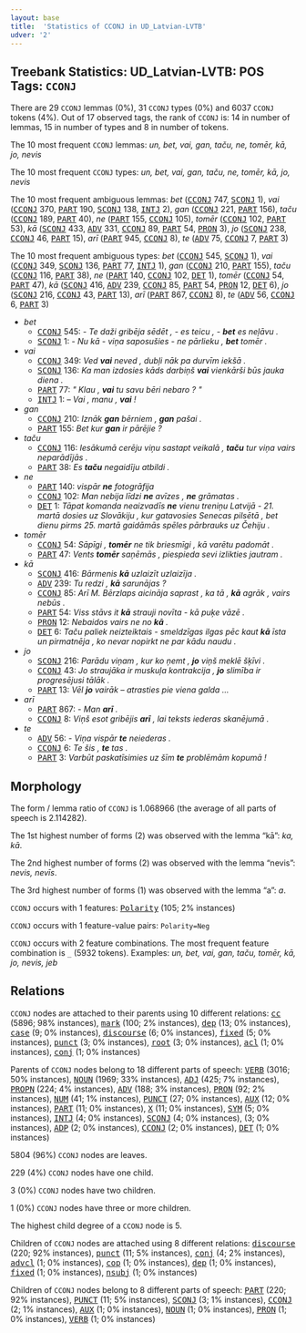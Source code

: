 ```yaml
---
layout: base
title:  'Statistics of CCONJ in UD_Latvian-LVTB'
udver: '2'
---
```


## Treebank Statistics: UD_Latvian-LVTB: POS Tags: `CCONJ`

There are 29 `CCONJ` lemmas (0%), 31 `CCONJ` types (0%) and 6037 `CCONJ` tokens (4%).
Out of 17 observed tags, the rank of `CCONJ` is: 14 in number of lemmas, 15 in number of types and 8 in number of tokens.

The 10 most frequent `CCONJ` lemmas: <em>un, bet, vai, gan, taču, ne, tomēr, kā, jo, nevis</em>

The 10 most frequent `CCONJ` types:  <em>un, bet, vai, gan, taču, ne, tomēr, kā, jo, nevis</em>

The 10 most frequent ambiguous lemmas: <em>bet</em> (<tt><a href="lv_lvtb-pos-CCONJ.html">CCONJ</a></tt> 747, <tt><a href="lv_lvtb-pos-SCONJ.html">SCONJ</a></tt> 1), <em>vai</em> (<tt><a href="lv_lvtb-pos-CCONJ.html">CCONJ</a></tt> 370, <tt><a href="lv_lvtb-pos-PART.html">PART</a></tt> 190, <tt><a href="lv_lvtb-pos-SCONJ.html">SCONJ</a></tt> 138, <tt><a href="lv_lvtb-pos-INTJ.html">INTJ</a></tt> 2), <em>gan</em> (<tt><a href="lv_lvtb-pos-CCONJ.html">CCONJ</a></tt> 221, <tt><a href="lv_lvtb-pos-PART.html">PART</a></tt> 156), <em>taču</em> (<tt><a href="lv_lvtb-pos-CCONJ.html">CCONJ</a></tt> 189, <tt><a href="lv_lvtb-pos-PART.html">PART</a></tt> 40), <em>ne</em> (<tt><a href="lv_lvtb-pos-PART.html">PART</a></tt> 155, <tt><a href="lv_lvtb-pos-CCONJ.html">CCONJ</a></tt> 105), <em>tomēr</em> (<tt><a href="lv_lvtb-pos-CCONJ.html">CCONJ</a></tt> 102, <tt><a href="lv_lvtb-pos-PART.html">PART</a></tt> 53), <em>kā</em> (<tt><a href="lv_lvtb-pos-SCONJ.html">SCONJ</a></tt> 433, <tt><a href="lv_lvtb-pos-ADV.html">ADV</a></tt> 331, <tt><a href="lv_lvtb-pos-CCONJ.html">CCONJ</a></tt> 89, <tt><a href="lv_lvtb-pos-PART.html">PART</a></tt> 54, <tt><a href="lv_lvtb-pos-PRON.html">PRON</a></tt> 3), <em>jo</em> (<tt><a href="lv_lvtb-pos-SCONJ.html">SCONJ</a></tt> 238, <tt><a href="lv_lvtb-pos-CCONJ.html">CCONJ</a></tt> 46, <tt><a href="lv_lvtb-pos-PART.html">PART</a></tt> 15), <em>arī</em> (<tt><a href="lv_lvtb-pos-PART.html">PART</a></tt> 945, <tt><a href="lv_lvtb-pos-CCONJ.html">CCONJ</a></tt> 8), <em>te</em> (<tt><a href="lv_lvtb-pos-ADV.html">ADV</a></tt> 75, <tt><a href="lv_lvtb-pos-CCONJ.html">CCONJ</a></tt> 7, <tt><a href="lv_lvtb-pos-PART.html">PART</a></tt> 3)

The 10 most frequent ambiguous types:  <em>bet</em> (<tt><a href="lv_lvtb-pos-CCONJ.html">CCONJ</a></tt> 545, <tt><a href="lv_lvtb-pos-SCONJ.html">SCONJ</a></tt> 1), <em>vai</em> (<tt><a href="lv_lvtb-pos-CCONJ.html">CCONJ</a></tt> 349, <tt><a href="lv_lvtb-pos-SCONJ.html">SCONJ</a></tt> 136, <tt><a href="lv_lvtb-pos-PART.html">PART</a></tt> 77, <tt><a href="lv_lvtb-pos-INTJ.html">INTJ</a></tt> 1), <em>gan</em> (<tt><a href="lv_lvtb-pos-CCONJ.html">CCONJ</a></tt> 210, <tt><a href="lv_lvtb-pos-PART.html">PART</a></tt> 155), <em>taču</em> (<tt><a href="lv_lvtb-pos-CCONJ.html">CCONJ</a></tt> 116, <tt><a href="lv_lvtb-pos-PART.html">PART</a></tt> 38), <em>ne</em> (<tt><a href="lv_lvtb-pos-PART.html">PART</a></tt> 140, <tt><a href="lv_lvtb-pos-CCONJ.html">CCONJ</a></tt> 102, <tt><a href="lv_lvtb-pos-DET.html">DET</a></tt> 1), <em>tomēr</em> (<tt><a href="lv_lvtb-pos-CCONJ.html">CCONJ</a></tt> 54, <tt><a href="lv_lvtb-pos-PART.html">PART</a></tt> 47), <em>kā</em> (<tt><a href="lv_lvtb-pos-SCONJ.html">SCONJ</a></tt> 416, <tt><a href="lv_lvtb-pos-ADV.html">ADV</a></tt> 239, <tt><a href="lv_lvtb-pos-CCONJ.html">CCONJ</a></tt> 85, <tt><a href="lv_lvtb-pos-PART.html">PART</a></tt> 54, <tt><a href="lv_lvtb-pos-PRON.html">PRON</a></tt> 12, <tt><a href="lv_lvtb-pos-DET.html">DET</a></tt> 6), <em>jo</em> (<tt><a href="lv_lvtb-pos-SCONJ.html">SCONJ</a></tt> 216, <tt><a href="lv_lvtb-pos-CCONJ.html">CCONJ</a></tt> 43, <tt><a href="lv_lvtb-pos-PART.html">PART</a></tt> 13), <em>arī</em> (<tt><a href="lv_lvtb-pos-PART.html">PART</a></tt> 867, <tt><a href="lv_lvtb-pos-CCONJ.html">CCONJ</a></tt> 8), <em>te</em> (<tt><a href="lv_lvtb-pos-ADV.html">ADV</a></tt> 56, <tt><a href="lv_lvtb-pos-CCONJ.html">CCONJ</a></tt> 6, <tt><a href="lv_lvtb-pos-PART.html">PART</a></tt> 3)


* <em>bet</em>
  * <tt><a href="lv_lvtb-pos-CCONJ.html">CCONJ</a></tt> 545: <em>- Te daži gribēja sēdēt , - es teicu , - <b>bet</b> es neļāvu .</em>
  * <tt><a href="lv_lvtb-pos-SCONJ.html">SCONJ</a></tt> 1: <em>- Nu kā - viņa saposušies - ne pārlieku , <b>bet</b> tomēr .</em>
* <em>vai</em>
  * <tt><a href="lv_lvtb-pos-CCONJ.html">CCONJ</a></tt> 349: <em>Ved <b>vai</b> neved , dubļi nāk pa durvīm iekšā .</em>
  * <tt><a href="lv_lvtb-pos-SCONJ.html">SCONJ</a></tt> 136: <em>Ka man izdosies kāds darbiņš <b>vai</b> vienkārši būs jauka diena .</em>
  * <tt><a href="lv_lvtb-pos-PART.html">PART</a></tt> 77: <em>" Klau , <b>vai</b> tu savu bēri nebaro ? "</em>
  * <tt><a href="lv_lvtb-pos-INTJ.html">INTJ</a></tt> 1: <em>– Vai , manu , <b>vai</b> !</em>
* <em>gan</em>
  * <tt><a href="lv_lvtb-pos-CCONJ.html">CCONJ</a></tt> 210: <em>Iznāk <b>gan</b> bērniem , <b>gan</b> pašai .</em>
  * <tt><a href="lv_lvtb-pos-PART.html">PART</a></tt> 155: <em>Bet kur <b>gan</b> ir pārējie ?</em>
* <em>taču</em>
  * <tt><a href="lv_lvtb-pos-CCONJ.html">CCONJ</a></tt> 116: <em>Iesākumā cerēju viņu sastapt veikalā , <b>taču</b> tur viņa vairs neparādījās .</em>
  * <tt><a href="lv_lvtb-pos-PART.html">PART</a></tt> 38: <em>Es <b>taču</b> negaidīju atbildi .</em>
* <em>ne</em>
  * <tt><a href="lv_lvtb-pos-PART.html">PART</a></tt> 140: <em>vispār <b>ne</b> fotogrāfija</em>
  * <tt><a href="lv_lvtb-pos-CCONJ.html">CCONJ</a></tt> 102: <em>Man nebija līdzi <b>ne</b> avīzes , <b>ne</b> grāmatas .</em>
  * <tt><a href="lv_lvtb-pos-DET.html">DET</a></tt> 1: <em>Tāpat komanda neaizvadīs <b>ne</b> vienu treniņu Latvijā - 21. martā dosies uz Slovākiju , kur gatavosies Senecas pilsētā , bet dienu pirms 25. martā gaidāmās spēles pārbrauks uz Čehiju .</em>
* <em>tomēr</em>
  * <tt><a href="lv_lvtb-pos-CCONJ.html">CCONJ</a></tt> 54: <em>Sāpīgi , <b>tomēr</b> ne tik briesmīgi , kā varētu padomāt .</em>
  * <tt><a href="lv_lvtb-pos-PART.html">PART</a></tt> 47: <em>Vents <b>tomēr</b> saņēmās , piespieda sevi izlikties jautram .</em>
* <em>kā</em>
  * <tt><a href="lv_lvtb-pos-SCONJ.html">SCONJ</a></tt> 416: <em>Bārmenis <b>kā</b> uzlaizīt uzlaizīja .</em>
  * <tt><a href="lv_lvtb-pos-ADV.html">ADV</a></tt> 239: <em>Tu redzi , <b>kā</b> sarunājas ?</em>
  * <tt><a href="lv_lvtb-pos-CCONJ.html">CCONJ</a></tt> 85: <em>Arī M. Bērzlaps aicināja saprast , ka tā , <b>kā</b> agrāk , vairs nebūs .</em>
  * <tt><a href="lv_lvtb-pos-PART.html">PART</a></tt> 54: <em>Viss stāvs it <b>kā</b> strauji novīta - kā puķe vāzē .</em>
  * <tt><a href="lv_lvtb-pos-PRON.html">PRON</a></tt> 12: <em>Nebaidos vairs ne no <b>kā</b> .</em>
  * <tt><a href="lv_lvtb-pos-DET.html">DET</a></tt> 6: <em>Taču paliek neizteiktais - smeldzīgas ilgas pēc kaut <b>kā</b> īsta un pirmatnēja , ko nevar nopirkt ne par kādu naudu .</em>
* <em>jo</em>
  * <tt><a href="lv_lvtb-pos-SCONJ.html">SCONJ</a></tt> 216: <em>Parādu viņam , kur ko ņemt , <b>jo</b> viņš meklē šķīvi .</em>
  * <tt><a href="lv_lvtb-pos-CCONJ.html">CCONJ</a></tt> 43: <em>Jo straujāka ir muskuļa kontrakcija , <b>jo</b> slimība ir progresējusi tālāk .</em>
  * <tt><a href="lv_lvtb-pos-PART.html">PART</a></tt> 13: <em>Vēl <b>jo</b> vairāk – atrasties pie viena galda ...</em>
* <em>arī</em>
  * <tt><a href="lv_lvtb-pos-PART.html">PART</a></tt> 867: <em>- Man <b>arī</b> .</em>
  * <tt><a href="lv_lvtb-pos-CCONJ.html">CCONJ</a></tt> 8: <em>Viņš esot gribējis <b>arī</b> , lai teksts iederas skanējumā .</em>
* <em>te</em>
  * <tt><a href="lv_lvtb-pos-ADV.html">ADV</a></tt> 56: <em>- Viņa vispār <b>te</b> neiederas .</em>
  * <tt><a href="lv_lvtb-pos-CCONJ.html">CCONJ</a></tt> 6: <em>Te šis , <b>te</b> tas .</em>
  * <tt><a href="lv_lvtb-pos-PART.html">PART</a></tt> 3: <em>Varbūt paskatīsimies uz šīm <b>te</b> problēmām kopumā !</em>

## Morphology

The form / lemma ratio of `CCONJ` is 1.068966 (the average of all parts of speech is 2.114282).

The 1st highest number of forms (2) was observed with the lemma “kā”: <em>ka, kā</em>.

The 2nd highest number of forms (2) was observed with the lemma “nevis”: <em>nevis, nevīs</em>.

The 3rd highest number of forms (1) was observed with the lemma “a”: <em>a</em>.

`CCONJ` occurs with 1 features: <tt><a href="lv_lvtb-feat-Polarity.html">Polarity</a></tt> (105; 2% instances)

`CCONJ` occurs with 1 feature-value pairs: `Polarity=Neg`

`CCONJ` occurs with 2 feature combinations.
The most frequent feature combination is `_` (5932 tokens).
Examples: <em>un, bet, vai, gan, taču, tomēr, kā, jo, nevis, jeb</em>


## Relations

`CCONJ` nodes are attached to their parents using 10 different relations: <tt><a href="lv_lvtb-dep-cc.html">cc</a></tt> (5896; 98% instances), <tt><a href="lv_lvtb-dep-mark.html">mark</a></tt> (100; 2% instances), <tt><a href="lv_lvtb-dep-dep.html">dep</a></tt> (13; 0% instances), <tt><a href="lv_lvtb-dep-case.html">case</a></tt> (9; 0% instances), <tt><a href="lv_lvtb-dep-discourse.html">discourse</a></tt> (6; 0% instances), <tt><a href="lv_lvtb-dep-fixed.html">fixed</a></tt> (5; 0% instances), <tt><a href="lv_lvtb-dep-punct.html">punct</a></tt> (3; 0% instances), <tt><a href="lv_lvtb-dep-root.html">root</a></tt> (3; 0% instances), <tt><a href="lv_lvtb-dep-acl.html">acl</a></tt> (1; 0% instances), <tt><a href="lv_lvtb-dep-conj.html">conj</a></tt> (1; 0% instances)

Parents of `CCONJ` nodes belong to 18 different parts of speech: <tt><a href="lv_lvtb-pos-VERB.html">VERB</a></tt> (3016; 50% instances), <tt><a href="lv_lvtb-pos-NOUN.html">NOUN</a></tt> (1969; 33% instances), <tt><a href="lv_lvtb-pos-ADJ.html">ADJ</a></tt> (425; 7% instances), <tt><a href="lv_lvtb-pos-PROPN.html">PROPN</a></tt> (224; 4% instances), <tt><a href="lv_lvtb-pos-ADV.html">ADV</a></tt> (188; 3% instances), <tt><a href="lv_lvtb-pos-PRON.html">PRON</a></tt> (92; 2% instances), <tt><a href="lv_lvtb-pos-NUM.html">NUM</a></tt> (41; 1% instances), <tt><a href="lv_lvtb-pos-PUNCT.html">PUNCT</a></tt> (27; 0% instances), <tt><a href="lv_lvtb-pos-AUX.html">AUX</a></tt> (12; 0% instances), <tt><a href="lv_lvtb-pos-PART.html">PART</a></tt> (11; 0% instances), <tt><a href="lv_lvtb-pos-X.html">X</a></tt> (11; 0% instances), <tt><a href="lv_lvtb-pos-SYM.html">SYM</a></tt> (5; 0% instances), <tt><a href="lv_lvtb-pos-INTJ.html">INTJ</a></tt> (4; 0% instances), <tt><a href="lv_lvtb-pos-SCONJ.html">SCONJ</a></tt> (4; 0% instances),  (3; 0% instances), <tt><a href="lv_lvtb-pos-ADP.html">ADP</a></tt> (2; 0% instances), <tt><a href="lv_lvtb-pos-CCONJ.html">CCONJ</a></tt> (2; 0% instances), <tt><a href="lv_lvtb-pos-DET.html">DET</a></tt> (1; 0% instances)

5804 (96%) `CCONJ` nodes are leaves.

229 (4%) `CCONJ` nodes have one child.

3 (0%) `CCONJ` nodes have two children.

1 (0%) `CCONJ` nodes have three or more children.

The highest child degree of a `CCONJ` node is 5.

Children of `CCONJ` nodes are attached using 8 different relations: <tt><a href="lv_lvtb-dep-discourse.html">discourse</a></tt> (220; 92% instances), <tt><a href="lv_lvtb-dep-punct.html">punct</a></tt> (11; 5% instances), <tt><a href="lv_lvtb-dep-conj.html">conj</a></tt> (4; 2% instances), <tt><a href="lv_lvtb-dep-advcl.html">advcl</a></tt> (1; 0% instances), <tt><a href="lv_lvtb-dep-cop.html">cop</a></tt> (1; 0% instances), <tt><a href="lv_lvtb-dep-dep.html">dep</a></tt> (1; 0% instances), <tt><a href="lv_lvtb-dep-fixed.html">fixed</a></tt> (1; 0% instances), <tt><a href="lv_lvtb-dep-nsubj.html">nsubj</a></tt> (1; 0% instances)

Children of `CCONJ` nodes belong to 8 different parts of speech: <tt><a href="lv_lvtb-pos-PART.html">PART</a></tt> (220; 92% instances), <tt><a href="lv_lvtb-pos-PUNCT.html">PUNCT</a></tt> (11; 5% instances), <tt><a href="lv_lvtb-pos-SCONJ.html">SCONJ</a></tt> (3; 1% instances), <tt><a href="lv_lvtb-pos-CCONJ.html">CCONJ</a></tt> (2; 1% instances), <tt><a href="lv_lvtb-pos-AUX.html">AUX</a></tt> (1; 0% instances), <tt><a href="lv_lvtb-pos-NOUN.html">NOUN</a></tt> (1; 0% instances), <tt><a href="lv_lvtb-pos-PRON.html">PRON</a></tt> (1; 0% instances), <tt><a href="lv_lvtb-pos-VERB.html">VERB</a></tt> (1; 0% instances)

